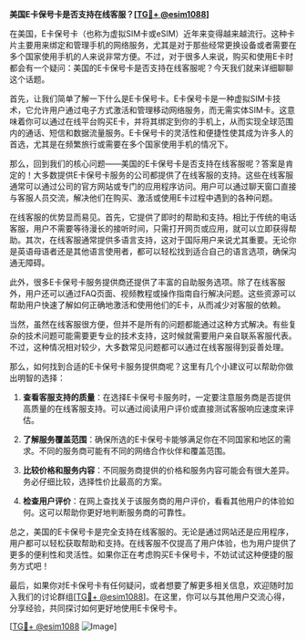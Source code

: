 **美国E卡保号卡是否支持在线客服？[[TG💪+ @esim1088](https://t.me/s/esim1088)]**

在美国，E卡保号卡（也称为虚拟SIM卡或eSIM）近年来变得越来越流行。这种卡片主要用来绑定和管理手机的网络服务，尤其是对于那些经常更换设备或者需要在多个国家使用手机的人来说非常方便。不过，对于很多人来说，购买和使用E卡时都会有一个疑问：美国的E卡保号卡是否支持在线客服呢？今天我们就来详细聊聊这个话题。

首先，让我们简单了解一下什么是E卡保号卡。E卡保号卡是一种虚拟SIM卡技术，它允许用户通过电子方式激活和管理移动网络服务，而无需实体SIM卡。这意味着你可以通过在线平台购买E卡，并将其绑定到你的手机上，从而实现全球范围内的通话、短信和数据流量服务。E卡保号卡的灵活性和便捷性使其成为许多人的首选，尤其是在频繁旅行或需要在多个国家使用手机的情况下。

那么，回到我们的核心问题——美国的E卡保号卡是否支持在线客服呢？答案是肯定的！大多数提供E卡保号卡服务的公司都提供了在线客服的支持。这些在线客服通常可以通过公司的官方网站或专门的应用程序访问。用户可以通过聊天窗口直接与客服人员交流，解决他们在购买、激活或使用E卡过程中遇到的各种问题。

在线客服的优势显而易见。首先，它提供了即时的帮助和支持。相比于传统的电话客服，用户不需要等待漫长的接听时间，只需打开网页或应用，就可以立即获得帮助。其次，在线客服通常提供多语言支持，这对于国际用户来说尤其重要。无论你是英语母语者还是其他语言使用者，都可以轻松找到适合自己的语言选项，确保沟通无障碍。

此外，很多E卡保号卡服务提供商还提供了丰富的自助服务选项。除了在线客服外，用户还可以通过FAQ页面、视频教程或操作指南自行解决问题。这些资源可以帮助用户快速了解如何正确地激活和使用他们的E卡，从而减少对客服的依赖。

当然，虽然在线客服很方便，但并不是所有的问题都能通过这种方式解决。有些复杂的技术问题可能需要更专业的技术支持，这时候就需要用户亲自联系客服代表。不过，这种情况相对较少，大多数常见问题都可以通过在线客服得到妥善处理。

那么，如何找到合适的E卡保号卡服务提供商呢？这里有几个小建议可以帮助你做出明智的选择：

1. **查看客服支持的质量**：在选择E卡保号卡服务时，一定要注意服务商是否提供高质量的在线客服支持。可以通过阅读用户评价或直接测试客服响应速度来评估。

2. **了解服务覆盖范围**：确保所选的E卡保号卡能够满足你在不同国家和地区的需求。不同的服务商可能有不同的网络合作伙伴和覆盖范围。

3. **比较价格和服务内容**：不同服务商提供的价格和服务内容可能会有很大差异。务必仔细比较，选择性价比最高的方案。

4. **检查用户评价**：在网上查找关于该服务商的用户评价，看看其他用户的体验如何。这可以帮助你更好地判断服务商的可靠性。

总之，美国的E卡保号卡是完全支持在线客服的。无论是通过网站还是应用程序，用户都可以轻松获取帮助和支持。在线客服不仅提高了用户体验，也为用户提供了更多的便利性和灵活性。如果你正在考虑购买E卡保号卡，不妨试试这种便捷的服务方式吧！

最后，如果你对E卡保号卡有任何疑问，或者想要了解更多相关信息，欢迎随时加入我们的讨论群组[[TG💪+ @esim1088](https://t.me/s/esim1088)]。在这里，你可以与其他用户交流心得，分享经验，共同探讨如何更好地使用E卡保号卡。

[[TG💪+ @esim1088](https://t.me/s/esim1088) ![Image](https://i.postimg.cc/4NQfJmqS/Snipaste-2025-05-13-00-14-12.png)]